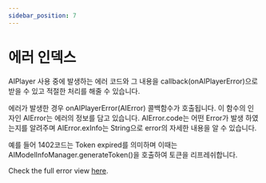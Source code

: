 ```yaml
---
sidebar_position: 7
---
```


#  에러 인덱스

AIPlayer 사용 중에 발생하는 에러 코드와 그 내용을 callback(onAIPlayerError)으로 받을 수 있고 적절한 처리를 해줄 수 있습니다. 

에러가 발생한 경우 onAIPlayerError(AIError) 콜백함수가 호출됩니다. 이 함수의 인자인 AIError는 에러의 정보를 담고 있습니다. AIError.code는 어떤 Error가 발생 하였는지를 알려주며 AIError.exInfo는 String으로 error의 자세한 내용을 알 수 있습니다. 

예를 들어 1402코드는 Token expired를 의미하며 이때는 AIModelInfoManager.generateToken()을 호출하여 토큰을 리프레쉬합니다. 

Check the full error view [here](https://ai-platform-prd.s3.ap-northeast-2.amazonaws.com/aihuman/docs/Deepbrain-AIHuman-Error-Code-V1.1.pdf).
